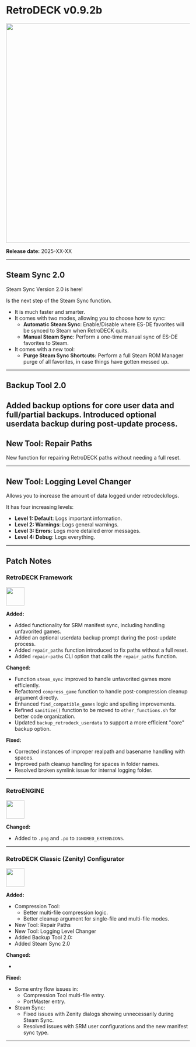 # RetroDECK v0.9.2b 

<img src="../../../wiki_images/logos/rd-logo-box.png" width="600">

**Release date:** 2025-XX-XX

---

## Steam Sync 2.0

Steam Sync Version 2.0 is here!

Is the next step of the Steam Sync function. 

- It is much faster and smarter.
- It comes with two modes, allowing you to choose how to sync: 
    - **Automatic Steam Sync**: Enable/Disable where ES-DE favorites will be synced to Steam when RetroDECK quits.
    - **Manual Steam Sync**: Perform a one-time manual sync of ES-DE favorites to Steam.
- It comes with a new tool: 
    - **Purge Steam Sync Shortcuts:** Perform a full Steam ROM Manager purge of all favorites, in case things have gotten messed up.

---
    
## Backup Tool 2.0

Added backup options for core user data and full/partial backups.
Introduced optional userdata backup during post-update process.
---

## New Tool: Repair Paths

New function for repairing RetroDECK paths without needing a full reset.

---

## New Tool: Logging Level Changer

Allows you to increase the amount of data logged under retrodeck/logs. 

It has four increasing levels:

- **Level 1: Default**: Logs important information.
- **Level 2: Warnings**: Logs general warnings.
- **Level 3: Errors**: Logs more detailed error messages. 
- **Level 4: Debug**: Logs everything.


---

## Patch Notes

### RetroDECK Framework 

<img src="../../../wiki_icons/retrodeck/icon-framework.svg" width="50">

**Added:**

- Added functionality for SRM manifest sync, including handling unfavorited games.
- Added an optional userdata backup prompt during the post-update process.
- Added `repair_paths` function introduced to fix paths without a full reset.
- Added `repair-paths` CLI option that calls the `repair_paths` function.

**Changed:**

- Function `steam_sync` improved to handle unfavorited games more efficiently.
- Refactored `compress_game` function to handle post-compression cleanup argument directly.
- Enhanced `find_compatible_games` logic and spelling improvements.
- Refined `sanitize()` function to be moved to `other_functions.sh` for better code organization.
- Updated `backup_retrodeck_userdata` to support a more efficient "core" backup option.

**Fixed:**


- Corrected instances of improper realpath and basename handling with spaces.
- Improved path cleanup handling for spaces in folder names.
- Resolved broken symlink issue for internal logging folder.

---

### RetroENGINE

<img src="../../../wiki_icons/retrodeck/icon-engine.svg" width="50">

**Changed:**

- Added to `.png` and `.po` to `IGNORED_EXTENSIONS`. 

---

### RetroDECK Classic (Zenity) Configurator

<img src="../../../wiki_icons/retrodeck/icon-configurator.svg" width="50">

**Added:**

- Compression Tool:
    - Better multi-file compression logic.
    - Better cleanup argument for single-file and multi-file modes.
- New Tool: Repair Paths
- New Tool: Logging Level Changer
- Added Backup Tool 2.0:
- Added Steam Sync 2.0
    
**Changed:**

-

**Fixed:**

- Some entry flow issues in: 
    - Compression Tool multi-file entry.
    - PortMaster entry. 
- Steam Sync:    
    - Fixed issues with Zenity dialogs showing unnecessarily during Steam Sync.
    - Resolved issues with SRM user configurations and the new manifest sync type.

---
